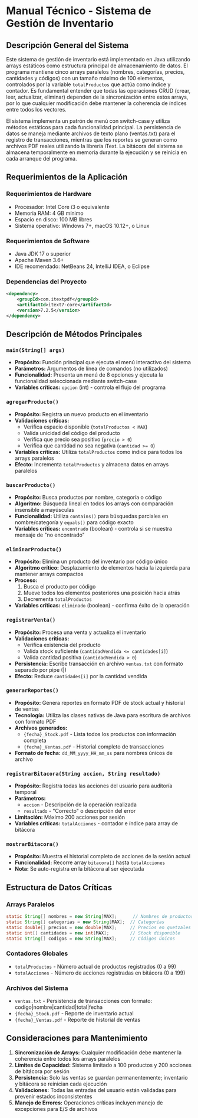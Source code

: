 # Manual Técnico - Sistema de Gestión de Inventario

## Descripción General del Sistema

Este sistema de gestión de inventario está implementado en Java utilizando arrays estáticos como estructura principal de almacenamiento de datos. El programa mantiene cinco arrays paralelos (nombres, categorías, precios, cantidades y códigos) con un tamaño máximo de 100 elementos, controlados por la variable `totalProductos` que actúa como índice y contador. Es fundamental entender que todas las operaciones CRUD (crear, leer, actualizar, eliminar) dependen de la sincronización entre estos arrays, por lo que cualquier modificación debe mantener la coherencia de índices entre todos los vectores.

El sistema implementa un patrón de menú con switch-case y utiliza métodos estáticos para cada funcionalidad principal. La persistencia de datos se maneja mediante archivos de texto plano (ventas.txt) para el registro de transacciones, mientras que los reportes se generan como archivos PDF reales utilizando la librería iText. La bitácora del sistema se almacena temporalmente en memoria durante la ejecución y se reinicia en cada arranque del programa.

## Requerimientos de la Aplicación

### Requerimientos de Hardware
- Procesador: Intel Core i3 o equivalente
- Memoria RAM: 4 GB mínimo
- Espacio en disco: 100 MB libres
- Sistema operativo: Windows 7+, macOS 10.12+, o Linux

### Requerimientos de Software
- Java JDK 17 o superior
- Apache Maven 3.6+
- IDE recomendado: NetBeans 24, IntelliJ IDEA, o Eclipse

### Dependencias del Proyecto
```xml
<dependency>
    <groupId>com.itextpdf</groupId>
    <artifactId>itext7-core</artifactId>
    <version>7.2.5</version>
</dependency>
```

## Descripción de Métodos Principales

### `main(String[] args)`
- **Propósito:** Función principal que ejecuta el menú interactivo del sistema
- **Parámetros:** Argumentos de línea de comandos (no utilizados)
- **Funcionalidad:** Presenta un menú de 8 opciones y ejecuta la funcionalidad seleccionada mediante switch-case
- **Variables críticas:** `opcion` (int) - controla el flujo del programa

### `agregarProducto()`
- **Propósito:** Registra un nuevo producto en el inventario
- **Validaciones críticas:**
  - Verifica espacio disponible (`totalProductos < MAX`)
  - Valida unicidad del código del producto
  - Verifica que precio sea positivo (`precio > 0`)
  - Verifica que cantidad no sea negativa (`cantidad >= 0`)
- **Variables críticas:** Utiliza `totalProductos` como índice para todos los arrays paralelos
- **Efecto:** Incrementa `totalProductos` y almacena datos en arrays paralelos

### `buscarProducto()`
- **Propósito:** Busca productos por nombre, categoría o código
- **Algoritmo:** Búsqueda lineal en todos los arrays con comparación insensible a mayúsculas
- **Funcionalidad:** Utiliza `contains()` para búsquedas parciales en nombre/categoría y `equals()` para código exacto
- **Variables críticas:** `encontrado` (boolean) - controla si se muestra mensaje de "no encontrado"

### `eliminarProducto()`
- **Propósito:** Elimina un producto del inventario por código único
- **Algoritmo crítico:** Desplazamiento de elementos hacia la izquierda para mantener arrays compactos
- **Proceso:**
  1. Busca el producto por código
  2. Mueve todos los elementos posteriores una posición hacia atrás
  3. Decrementa `totalProductos`
- **Variables críticas:** `eliminado` (boolean) - confirma éxito de la operación

### `registrarVenta()`
- **Propósito:** Procesa una venta y actualiza el inventario
- **Validaciones críticas:**
  - Verifica existencia del producto
  - Valida stock suficiente (`cantidadVendida <= cantidades[i]`)
  - Valida cantidad positiva (`cantidadVendida > 0`)
- **Persistencia:** Escribe transacción en archivo `ventas.txt` con formato separado por pipe (|)
- **Efecto:** Reduce `cantidades[i]` por la cantidad vendida

### `generarReportes()`
- **Propósito:** Genera reportes en formato PDF de stock actual y historial de ventas
- **Tecnología:** Utiliza las clases nativas de Java para escritura de archivos con formato PDF
- **Archivos generados:**
  - `{fecha}_Stock.pdf` - Lista todos los productos con información completa
  - `{fecha}_Ventas.pdf` - Historial completo de transacciones
- **Formato de fecha:** `dd_MM_yyyy_HH_mm_ss` para nombres únicos de archivo

### `registrarBitacora(String accion, String resultado)`
- **Propósito:** Registra todas las acciones del usuario para auditoría temporal
- **Parámetros:**
  - `accion` - Descripción de la operación realizada
  - `resultado` - "Correcto" o descripción del error
- **Limitación:** Máximo 200 acciones por sesión
- **Variables críticas:** `totalAcciones` - contador e índice para array de bitácora

### `mostrarBitacora()`
- **Propósito:** Muestra el historial completo de acciones de la sesión actual
- **Funcionalidad:** Recorre array `bitacora[]` hasta `totalAcciones`
- **Nota:** Se auto-registra en la bitácora al ser ejecutada

## Estructura de Datos Críticas

### Arrays Paralelos
```java
static String[] nombres = new String[MAX];      // Nombres de productos
static String[] categorias = new String[MAX];  // Categorías
static double[] precios = new double[MAX];     // Precios en quetzales
static int[] cantidades = new int[MAX];        // Stock disponible
static String[] codigos = new String[MAX];     // Códigos únicos
```

### Contadores Globales
- `totalProductos` - Número actual de productos registrados (0 a 99)
- `totalAcciones` - Número de acciones registradas en bitácora (0 a 199)

### Archivos del Sistema
- `ventas.txt` - Persistencia de transacciones con formato: codigo|nombre|cantidad|total|fecha
- `{fecha}_Stock.pdf` - Reporte de inventario actual
- `{fecha}_Ventas.pdf` - Reporte de historial de ventas

## Consideraciones para Mantenimiento

1. **Sincronización de Arrays:** Cualquier modificación debe mantener la coherencia entre todos los arrays paralelos
2. **Límites de Capacidad:** Sistema limitado a 100 productos y 200 acciones de bitácora por sesión
3. **Persistencia:** Solo las ventas se guardan permanentemente; inventario y bitácora se reinician cada ejecución
4. **Validaciones:** Todas las entradas del usuario están validadas para prevenir estados inconsistentes
5. **Manejo de Errores:** Operaciones críticas incluyen manejo de excepciones para E/S de archivos